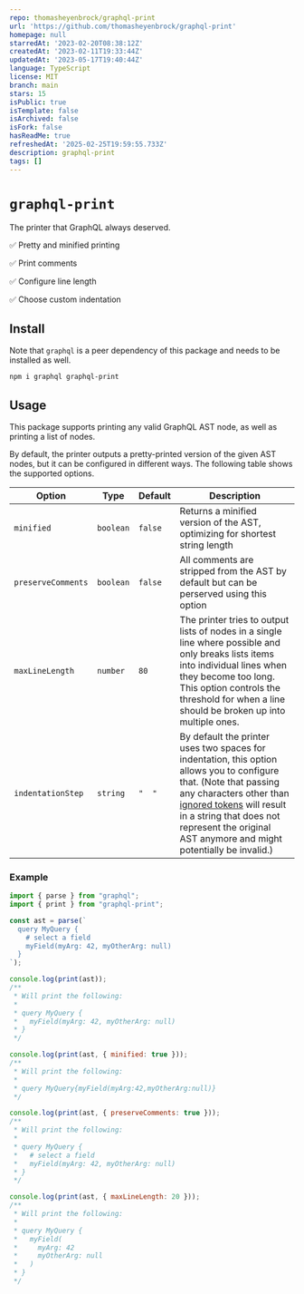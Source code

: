 ```yaml
---
repo: thomasheyenbrock/graphql-print
url: 'https://github.com/thomasheyenbrock/graphql-print'
homepage: null
starredAt: '2023-02-20T08:38:12Z'
createdAt: '2023-02-11T19:33:44Z'
updatedAt: '2023-05-17T19:40:44Z'
language: TypeScript
license: MIT
branch: main
stars: 15
isPublic: true
isTemplate: false
isArchived: false
isFork: false
hasReadMe: true
refreshedAt: '2025-02-25T19:59:55.733Z'
description: graphql-print
tags: []
---
```


# `graphql-print`

The printer that GraphQL always deserved.

✅ Pretty and minified printing

✅ Print comments

✅ Configure line length

✅ Choose custom indentation

## Install

Note that `graphql` is a peer dependency of this package and needs to be installed as well.

```sh
npm i graphql graphql-print
```

## Usage

This package supports printing any valid GraphQL AST node, as well as printing a list of nodes.

By default, the printer outputs a pretty-printed version of the given AST nodes, but it can be configured in different ways. The following table shows the supported options.

| Option             | Type      | Default | Description                                                                                                                                                                                                                                                                                                                                               |
| ------------------ | --------- | ------- | --------------------------------------------------------------------------------------------------------------------------------------------------------------------------------------------------------------------------------------------------------------------------------------------------------------------------------------------------------- |
| `minified`         | `boolean` | `false` | Returns a minified version of the AST, optimizing for shortest string length                                                                                                                                                                                                                                                                              |
| `preserveComments` | `boolean` | `false` | All comments are stripped from the AST by default but can be perserved using this option                                                                                                                                                                                                                                                                  |
| `maxLineLength`    | `number`  | `80`    | The printer tries to output lists of nodes in a single line where possible and only breaks lists items into individual lines when they become too long. This option controls the threshold for when a line should be broken up into multiple ones.                                                                                                        |
| `indentationStep`  | `string`  | `"  "`  | By default the printer uses two spaces for indentation, this option allows you to configure that. (Note that passing any characters other than [ignored tokens](http://spec.graphql.org/October2021/#sec-Language.Source-Text.Ignored-Tokens) will result in a string that does not represent the original AST anymore and might potentially be invalid.) |

### Example

```js
import { parse } from "graphql";
import { print } from "graphql-print";

const ast = parse(`
  query MyQuery { 
    # select a field
    myField(myArg: 42, myOtherArg: null)
  }
`);

console.log(print(ast));
/**
 * Will print the following:
 *
 * query MyQuery {
 *   myField(myArg: 42, myOtherArg: null)
 * }
 */

console.log(print(ast, { minified: true }));
/**
 * Will print the following:
 *
 * query MyQuery{myField(myArg:42,myOtherArg:null)}
 */

console.log(print(ast, { preserveComments: true }));
/**
 * Will print the following:
 *
 * query MyQuery {
 *   # select a field
 *   myField(myArg: 42, myOtherArg: null)
 * }
 */

console.log(print(ast, { maxLineLength: 20 }));
/**
 * Will print the following:
 *
 * query MyQuery {
 *   myField(
 *     myArg: 42
 *     myOtherArg: null
 *   )
 * }
 */
```

